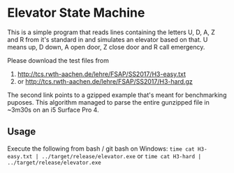 # Elevator State Machine

This is a simple program that reads lines containing the letters
U, D, A, Z and R from it's standard in and simulates an elevator
based on that. U means up, D down, A open door, Z close door and R
call emergency.

Please download the test files from
1. http://tcs.rwth-aachen.de/lehre/FSAP/SS2017/H3-easy.txt
2. or http://tcs.rwth-aachen.de/lehre/FSAP/SS2017/H3-hard.gz

The second link points to a gzipped example that's meant for
benchmarking puposes. This algorithm managed to parse the entire
gunzipped file in ~3m30s on an i5 Surface Pro 4.

## Usage

Execute the following from bash / git bash on Windows:
```time cat H3-easy.txt | ../target/release/elevator.exe``` or
```time cat H3-hard | ../target/release/elevator.exe```